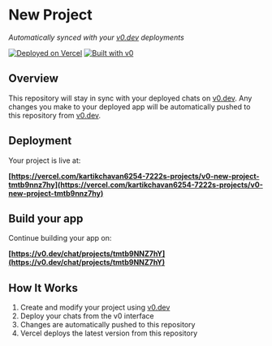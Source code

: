 # New Project

*Automatically synced with your [v0.dev](https://v0.dev) deployments*

[![Deployed on Vercel](https://img.shields.io/badge/Deployed%20on-Vercel-black?style=for-the-badge&logo=vercel)](https://vercel.com/kartikchavan6254-7222s-projects/v0-new-project-tmtb9nnz7hy)
[![Built with v0](https://img.shields.io/badge/Built%20with-v0.dev-black?style=for-the-badge)](https://v0.dev/chat/projects/tmtb9NNZ7hY)

## Overview

This repository will stay in sync with your deployed chats on [v0.dev](https://v0.dev).
Any changes you make to your deployed app will be automatically pushed to this repository from [v0.dev](https://v0.dev).

## Deployment

Your project is live at:

**[https://vercel.com/kartikchavan6254-7222s-projects/v0-new-project-tmtb9nnz7hy](https://vercel.com/kartikchavan6254-7222s-projects/v0-new-project-tmtb9nnz7hy)**

## Build your app

Continue building your app on:

**[https://v0.dev/chat/projects/tmtb9NNZ7hY](https://v0.dev/chat/projects/tmtb9NNZ7hY)**

## How It Works

1. Create and modify your project using [v0.dev](https://v0.dev)
2. Deploy your chats from the v0 interface
3. Changes are automatically pushed to this repository
4. Vercel deploys the latest version from this repository